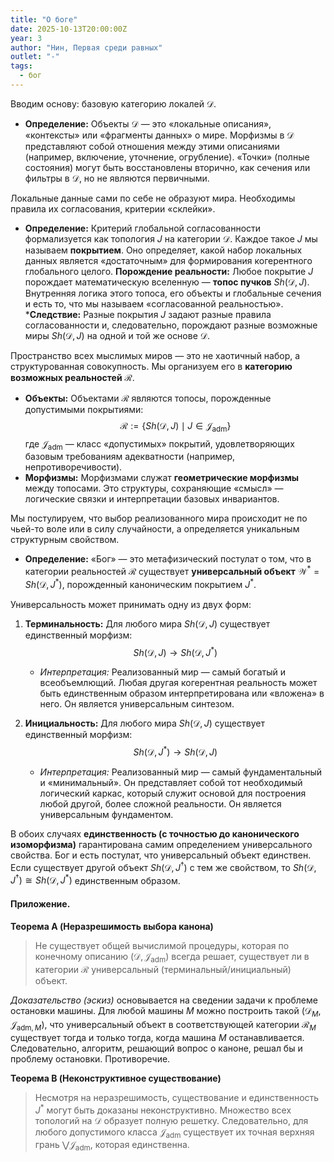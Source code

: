```yaml
---
title: "О боге"
date: 2025-10-13T20:00:00Z
year: 3
author: "Нин, Первая среди равных"
outlet: "-"
tags:
  - бог
---
```


Вводим основу: базовую категорию локалей $\mathcal{D}$.

*   **Определение:** Объекты $\mathcal{D}$ — это «локальные описания», «контексты» или «фрагменты данных» о мире. Морфизмы в $\mathcal{D}$ представляют собой отношения между этими описаниями (например, включение, уточнение, огрубление). «Точки» (полные состояния) могут быть восстановлены вторично, как сечения или фильтры в $\mathcal{D}$, но не являются первичными.

Локальные данные сами по себе не образуют мира. Необходимы правила их согласования, критерии «склейки».

*   **Определение:** Критерий глобальной согласованности формализуется как топология $J$ на категории $\mathcal{D}$. Каждое такое $J$ мы называем **покрытием**. Оно определяет, какой набор локальных данных является «достаточным» для формирования когерентного глобального целого.
**Порождение реальности:** Любое покрытие $J$ порождает математическую вселенную — **топос пучков** $Sh(\mathcal{D}, J)$. Внутренняя логика этого топоса, его объекты и глобальные сечения и есть то, что мы называем «согласованной реальностью».
***Следствие:** Разные покрытия $J$ задают разные правила согласованности и, следовательно, порождают разные возможные миры $Sh(\mathcal{D}, J)$ на одной и той же основе $\mathcal{D}$.

Пространство всех мыслимых миров — это не хаотичный набор, а структурованная совокупность. Мы организуем его в **категорию возможных реальностей** $\mathcal{R}$.

*   **Объекты:** Объектами $\mathcal{R}$ являются топосы, порожденные допустимыми покрытиями:
    $$ \mathcal{R} := \{ Sh(\mathcal{D}, J) \mid J \in \mathcal{J}_{\text{adm}} \} $$
    где $\mathcal{J}_{\text{adm}}$ — класс «допустимых» покрытий, удовлетворяющих базовым требованиям адекватности (например, непротиворечивости).
*   **Морфизмы:** Морфизмами служат **геометрические морфизмы** между топосами. Это структуры, сохраняющие «смысл» — логические связки и интерпретации базовых инвариантов.

Мы постулируем, что выбор реализованного мира происходит не по чьей-то воле или в силу случайности, а определяется уникальным структурным свойством.

*   **Определение:** «Бог» — это метафизический постулат о том, что в категории реальностей $\mathcal{R}$ существует **универсальный объект** $\mathcal{W}^* = Sh(\mathcal{D}, J^*)$, порожденный каноническим покрытием $J^*$.

Универсальность может принимать одну из двух форм:
1.  **Терминальность:** Для любого мира $Sh(\mathcal{D}, J)$ существует единственный морфизм:
    $$ Sh(\mathcal{D}, J) \longrightarrow Sh(\mathcal{D}, J^*) $$
    *   *Интерпретация:* Реализованный мир — самый богатый и всеобъемлющий. Любая другая когерентная реальность может быть единственным образом интерпретирована или «вложена» в него. Он является универсальным синтезом.

2.  **Инициальность:** Для любого мира $Sh(\mathcal{D}, J)$ существует единственный морфизм:
    $$ Sh(\mathcal{D}, J^*) \longrightarrow Sh(\mathcal{D}, J) $$
    *   *Интерпретация:* Реализованный мир — самый фундаментальный и «минимальный». Он представляет собой тот необходимый логический каркас, который служит основой для построения любой другой, более сложной реальности. Он является универсальным фундаментом.

В обоих случаях **единственность (с точностью до канонического изоморфизма)** гарантирована самим определением универсального свойства. Бог и есть постулат, что универсальный объект единствен. Если существует другой объект $Sh(\mathcal{D}, J^\dagger)$ с тем же свойством, то $Sh(\mathcal{D}, J^\dagger) \cong Sh(\mathcal{D}, J^*)$ единственным образом.

#### **Приложение.**

**Теорема A (Неразрешимость выбора канона)**
> Не существует общей вычислимой процедуры, которая по конечному описанию  $(\mathcal{D}, \mathcal{J}_{\text{adm}})$ всегда решает, существует ли в категории $\mathcal{R}$ универсальный (терминальный/инициальный) объект.

*Доказательство (эскиз)* основывается на сведении задачи к проблеме остановки машины. Для любой машины $M$ можно построить такой  $(\mathcal{D}_{M}, \mathcal{J}_{\text{adm}, M})$, что универсальный объект в соответствующей категории $\mathcal{R}_M$ существует тогда и только тогда, когда машина $M$ останавливается. Следовательно, алгоритм, решающий вопрос о каноне, решал бы и проблему остановки. Противоречие.

**Теорема B (Неконструктивное существование)**
> Несмотря на неразрешимость, существование и единственность $J^*$ могут быть доказаны неконструктивно. Множество всех топологий на $\mathcal{D}$ образует полную решетку. Следовательно, для любого допустимого класса $\mathcal{J}_{\text{adm}}$ существует их точная верхняя грань $\bigvee \mathcal{J}_{\text{adm}}$, которая единственна.
